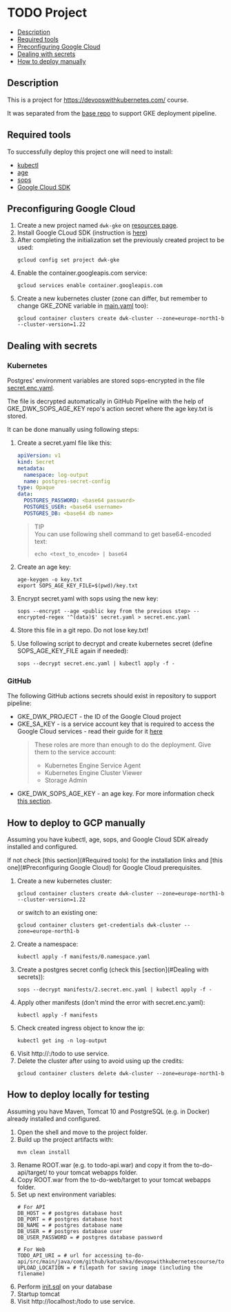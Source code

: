 # TODO Project 

<!-- TOC -->
* [Description](#description)
* [Required tools](#required-tools)
* [Preconfiguring Google Cloud](#preconfiguring-google-cloud)
* [Dealing with secrets](#dealing-with-secrets)
* [How to deploy manually](#how-to-deploy-manually)
<!-- TOC -->

## Description

This is a project for https://devopswithkubernetes.com/ course.

It was separated from the [base repo](https://github.com/kat-ushka/devops-with-kubernetes-course) to support GKE deployment pipeline.

## Required tools

To successfully deploy this project one will need to install:
* [kubectl](https://kubernetes.io/docs/tasks/tools/)
* [age](https://github.com/FiloSottile/age)
* [sops](https://github.com/mozilla/sops)
* [Google Cloud SDK](https://cloud.google.com/sdk/docs/install)

## Preconfiguring Google Cloud

1. Create a new project named `dwk-gke` on [resources page](https://console.cloud.google.com/cloud-resource-manager).
2. Install Google CLoud SDK (instruction is [here](https://cloud.google.com/sdk/docs/install))
3. After completing the initialization set the previously created project to be used:
    ```shell
    gcloud config set project dwk-gke
    ```
4. Enable the container.googleapis.com service:
    ```shell
    gcloud services enable container.googleapis.com
    ```
5. Create a new  kubernetes cluster (zone can differ, but remember to change GKE_ZONE variable in [main.yaml](.github/workflows/main.yaml) too):
    ```shell
    gcloud container clusters create dwk-cluster --zone=europe-north1-b --cluster-version=1.22
    ```

## Dealing with secrets

### Kubernetes

Postgres' environment variables are stored sops-encrypted in the file [secret.enc.yaml](./manifests/secret.enc.yaml).

The file is decrypted automatically in GitHub Pipeline with the help of GKE_DWK_SOPS_AGE_KEY repo's action secret where the age key.txt is stored.

It can be done manually using following steps:

1. Create a secret.yaml file like this:
    ```yaml
    apiVersion: v1
    kind: Secret
    metadata:
      namespace: log-output
      name: postgres-secret-config
    type: Opaque
    data:
      POSTGRES_PASSWORD: <base64 password>
      POSTGRES_USER: <base64 username>
      POSTGRES_DB: <base64 db name>
    ```
   
   > TIP  
   > You can use following shell command to get base64-encoded text:
   > ```shell
   > echo <text_to_encode> | base64
   > ```
2. Create an age key:
   ```shell
   age-keygen -o key.txt
   export SOPS_AGE_KEY_FILE=$(pwd)/key.txt
   ```
3. Encrypt secret.yaml with sops using the new key:
   ```shell
   sops --encrypt --age <public key from the previous step> --encrypted-regex '^(data)$' secret.yaml > secret.enc.yaml
   ```
4. Store this file in a git repo. Do not lose key.txt!
5. Use following script to decrypt and create kubernetes secret (define SOPS_AGE_KEY_FILE again if needed):
   ```shell
   sops --decrypt secret.enc.yaml | kubectl apply -f -
   ```

### GitHub

The following GitHub actions secrets should exist in repository to support pipeline:

- GKE_DWK_PROJECT - the ID of the Google Cloud project  
- GKE_SA_KEY - is a service account key that is required to access the Google Cloud services - read their guide for it [here](https://cloud.google.com/iam/docs/creating-managing-service-account-keys)
   > These roles are more than enough to do the deployment. Give them to the service account:
   > - Kubernetes Engine Service Agent
   > - Kubernetes Engine Cluster Viewer
   > - Storage Admin
- GKE_DWK_SOPS_AGE_KEY - an age key. For more information check [this section](#Kubernetes).

## How to deploy to GCP manually

Assuming you have kubectl, age, sops, and Google Cloud SDK already installed and configured.

If not check [this section](#Required tools) for the installation links and [this one](#Preconfiguring Google Cloud) for Google Cloud prerequisites.

1. Create a new kubernetes cluster:
    ```shell
    gcloud container clusters create dwk-cluster --zone=europe-north1-b --cluster-version=1.22
    ```
   or switch to an existing one:
   ```shell
   gcloud container clusters get-credentials dwk-cluster --zone=europe-north1-b
   ```
2. Create a namespace:
    ```shell
    kubectl apply -f manifests/0.namespace.yaml
    ```
3. Create a postgres secret config (check this [section](#Dealing with secrets)):
    ```shell
    sops --decrypt manifests/2.secret.enc.yaml | kubectl apply -f -
    ``` 
4. Apply other manifests (don't mind the error with secret.enc.yaml):
    ```shell
    kubectl apply -f manifests
    ```
5. Check created ingress object to know the ip:
    ```shell
    kubectl get ing -n log-output
    ```
6. Visit http://<to-do-web-ingress ip>:<to-do-web-ingress port>/todo to use service.
7. Delete the cluster after using to avoid using up the credits:
     ```shell
     gcloud container clusters delete dwk-cluster --zone=europe-north1-b
     ```

## How to deploy locally for testing

Assuming you have Maven, Tomcat 10 and PostgreSQL (e.g. in Docker) already installed and configured.

1. Open the shell and move to the project folder.
2. Build up the project artifacts with:
   ```shell
   mvn clean install
   ```
3. Rename ROOT.war (e.g. to todo-api.war) and copy it from the to-do-api/target/ to your tomcat webapps folder.
4. Copy ROOT.war from the to-do-web/target to your tomcat webapps folder.
5. Set up next environment variables: 
   ```properties
   # For API
   DB_HOST = # postgres database host
   DB_PORT = # postgres database host
   DB_NAME = # postgres database name
   DB_USER = # postgres database user
   DB_USER_PASSWORD = # postgres database password
   
   # For Web
   TODO_API_URI = # url for accessing to-do-api/src/main/java/com/github/katushka/devopswithkubernetescourse/todobackend/resources/ToDoResource.java
   UPLOAD_LOCATION = # filepath for saving image (including the filename)
   ```
6. Perform [init.sql](database/init.sql) on your database
7. Startup tomcat
8. Visit http://localhost:<tomcat port>/todo to use service.
